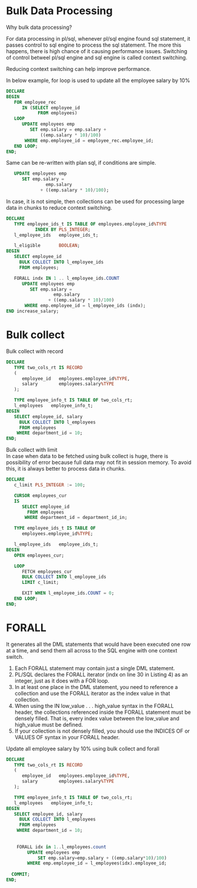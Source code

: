 # Bulk Data Processing

Why bulk data processing?  

For data processing in pl/sql, whenever pl/sql engine found sql statement, it passes control to sql engine to process the sql statement.
The more this happens, there is high chance of it causing performance issues. Switching of control betweel pl/sql engine and sql engine is called context switching.

Reducing context switching can help improve performance. 

In below example, for loop is used to update all the employee salary by 10%

```sql
DECLARE
BEGIN
   FOR employee_rec
      IN (SELECT employee_id
            FROM employees)
   LOOP
      UPDATE employees emp
         SET emp.salary = emp.salary + 
             ((emp.salary * 10)/100)
       WHERE emp.employee_id = employee_rec.employee_id;
   END LOOP;
END;
```

Same can be re-written with plan sql, if conditions are simple.

```sql
   UPDATE employees emp
      SET emp.salary =
               emp.salary
             + ((emp.salary * 10)/100);
```

In case, it is not simple, then collections can be used for processing large data in chunks to reduce context switching.

```sql
DECLARE
   TYPE employee_ids_t IS TABLE OF employees.employee_id%TYPE
           INDEX BY PLS_INTEGER; 
   l_employee_ids   employee_ids_t;   

   l_eligible       BOOLEAN;
BEGIN
   SELECT employee_id
     BULK COLLECT INTO l_employee_ids
     FROM employees;

   FORALL indx IN 1 .. l_employee_ids.COUNT
      UPDATE employees emp
         SET emp.salary =
                  emp.salary
                + ((emp.salary * 10)/100)
       WHERE emp.employee_id = l_employee_ids (indx);
END increase_salary;
```
# Bulk collect 

Bulk collect with record

```sql
DECLARE
   TYPE two_cols_rt IS RECORD
   (
      employee_id   employees.employee_id%TYPE,
      salary        employees.salary%TYPE
   );

   TYPE employee_info_t IS TABLE OF two_cols_rt;
   l_employees   employee_info_t;
BEGIN
   SELECT employee_id, salary
     BULK COLLECT INTO l_employees
     FROM employees
    WHERE department_id = 10;
END;
```

Bulk collect with limit  
In case when data to be fetched using bulk collect is huge, there is possibility of error because full data may not fit in session memory. To avoid this, it is always better to process data in chunks.

```sql
DECLARE
   c_limit PLS_INTEGER := 100;

   CURSOR employees_cur
   IS
      SELECT employee_id
        FROM employees
       WHERE department_id = department_id_in;

   TYPE employee_ids_t IS TABLE OF 
      employees.employee_id%TYPE;

   l_employee_ids   employee_ids_t;
BEGIN
   OPEN employees_cur;

   LOOP
      FETCH employees_cur
      BULK COLLECT INTO l_employee_ids
      LIMIT c_limit;

      EXIT WHEN l_employee_ids.COUNT = 0;
   END LOOP;
END;
```

# FORALL
It generates all the DML statements that would have been executed one row at a time, and send them all across to the SQL engine with one context switch. 

1. Each FORALL statement may contain just a single DML statement.  
2. PL/SQL declares the FORALL iterator (indx on line 30 in Listing 4) as an integer, just as it does with a FOR loop.
3. In at least one place in the DML statement, you need to reference a collection and use the FORALL iterator as the index value in that collection.  
4. When using the IN low_value . . . high_value syntax in the FORALL header, the collections referenced inside the FORALL statement must be densely filled. That is, every index value between the low_value and high_value must be defined.  
5. If your collection is not densely filled, you should use the INDICES OF or VALUES OF syntax in your FORALL header.

Update all employee salary by 10% using bulk collect and forall

```sql
DECLARE
   TYPE two_cols_rt IS RECORD
   (
      employee_id   employees.employee_id%TYPE,
      salary        employees.salary%TYPE
   );

   TYPE employee_info_t IS TABLE OF two_cols_rt;
   l_employees   employee_info_t;
BEGIN
   SELECT employee_id, salary
     BULK COLLECT INTO l_employees
     FROM employees
    WHERE department_id = 10;
    
    
    FORALL idx in 1..l_employees.count
        UPDATE employees emp
            SET emp.salary=emp.salary + ((emp.salary*10)/100)
        WHERE emp.employee_id = l_employees(idx).employee_id;
        
  COMMIT;
END;
```
